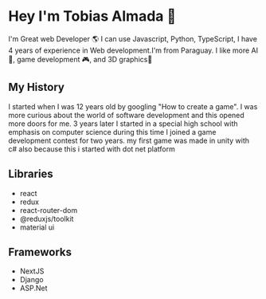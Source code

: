 # Hey I'm Tobias Almada 👋
I'm Great web Developer 🌎 I can use Javascript, Python, TypeScript, I have 4 years of experience in Web development.I'm from Paraguay. 
I like more AI🧠, game development 🎮, and 3D graphics🌌

## My History
I started when I was 12 years old by googling "How to create a game". I was more 
curious about the world of software development and this opened more doors for me. 
3 years later I started in a special high school with emphasis on computer science 
during this time I joined a game development contest for two years.
my first game was made in unity with c# also because this i started with dot net 
platform 


## Libraries 
+ react
+ redux
+ react-router-dom
+ @reduxjs/toolkit
+ material ui
## Frameworks
+ NextJS
+ Django
+ ASP.Net
